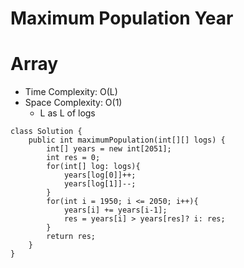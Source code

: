 # Maximum Population Year
# Array
* Time Complexity: O(L)
* Space Complexity: O(1)
	* L as L of logs
```
class Solution {
    public int maximumPopulation(int[][] logs) {
        int[] years = new int[2051];
        int res = 0;
        for(int[] log: logs){
            years[log[0]]++;
            years[log[1]]--;
        }
        for(int i = 1950; i <= 2050; i++){
            years[i] += years[i-1];
            res = years[i] > years[res]? i: res;
        }
        return res;
    }
}
```
